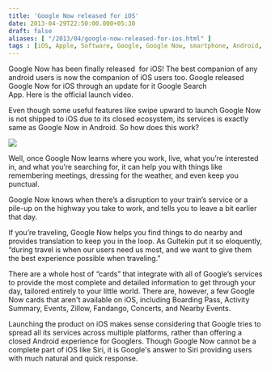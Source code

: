 ```yaml
---
title: 'Google Now released for iOS'
date: 2013-04-29T22:50:00.000+05:30
draft: false
aliases: [ "/2013/04/google-now-released-for-ios.html" ]
tags : [iOS, Apple, Software, Google, Google Now, smartphone, Android, News]
---
```


Google Now has been finally released  for iOS! The best companion of any android users is now the companion of iOS users too. Google released Google Now for iOS through an update for it Google Search  
App. Here is the official launch video.  
  
  
  
Even though some useful features like swipe upward to launch Google Now is not shipped to iOS due to its closed ecosystem, its services is exactly same as Google Now in Android. So how does this work?  
  

[![](http://4.bp.blogspot.com/-U_SMHL8OOLg/UX6rKuzI0sI/AAAAAAAABJk/V1eD9C1C_b4/s1600/google-now-ios.jpg)](http://4.bp.blogspot.com/-U_SMHL8OOLg/UX6rKuzI0sI/AAAAAAAABJk/V1eD9C1C_b4/s1600/google-now-ios.jpg)

  
  
Well, once Google Now learns where you work, live, what you’re interested in, and what you’re searching for, it can help you with things like remembering meetings, dressing for the weather, and even keep you punctual.  
  
Google Now knows when there’s a disruption to your train’s service or a pile-up on the highway you take to work, and tells you to leave a bit earlier that day.  
  
If you’re traveling, Google Now helps you find things to do nearby and provides translation to keep you in the loop. As Gultekin put it so eloquently, “during travel is when our users need us most, and we want to give them the best experience possible when traveling.”[](http://techcrunch.com/2013/04/29/google-now-launches-on-ios/devices-hires-ios/)[](http://techcrunch.com/2013/04/29/google-now-launches-on-ios/london-attractions/)[](http://techcrunch.com/2013/04/29/google-now-launches-on-ios/san-francisco-home/)  
  
There are a whole host of “cards” that integrate with all of Google’s services to provide the most complete and detailed information to get through your day, tailored entirely to your little world. There are, however, a few Google Now cards that aren't available on iOS, including Boarding Pass, Activity Summary, Events, Zillow, Fandango, Concerts, and Nearby Events.

  

Launching the product on iOS makes sense considering that Google tries to spread all its services across multiple platforms, rather than offering a closed Android experience for Googlers. Though Google Now cannot be a complete part of iOS like Siri, it is Google's answer to Siri providing users with much natural and quick response.